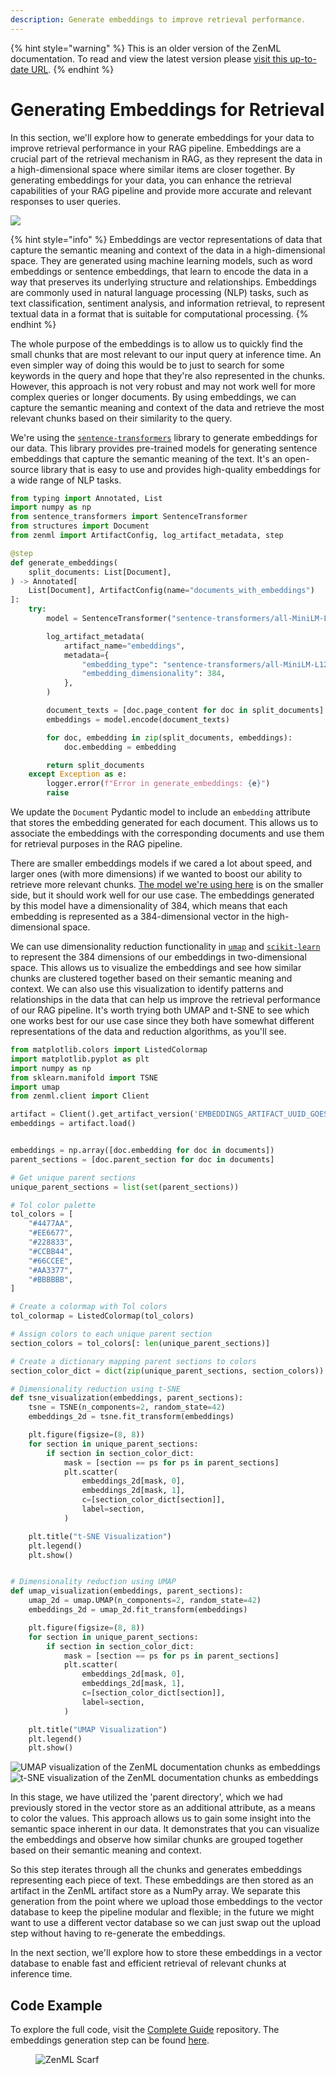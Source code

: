 ```yaml
---
description: Generate embeddings to improve retrieval performance.
---
```


{% hint style="warning" %}
This is an older version of the ZenML documentation. To read and view the latest version please [visit this up-to-date URL](https://docs.zenml.io).
{% endhint %}


# Generating Embeddings for Retrieval

In this section, we'll explore how to generate embeddings for your data to
improve retrieval performance in your RAG pipeline. Embeddings are a crucial
part of the retrieval mechanism in RAG, as they represent the data in a
high-dimensional space where similar items are closer together. By generating
embeddings for your data, you can enhance the retrieval capabilities of your RAG
pipeline and provide more accurate and relevant responses to user queries.

![](../../../.gitbook/assets/rag-stage-2.png)

{% hint style="info" %} Embeddings are vector representations of data that capture the semantic
meaning and context of the data in a high-dimensional space. They are generated
using machine learning models, such as word embeddings or sentence embeddings,
that learn to encode the data in a way that preserves its underlying structure
and relationships. Embeddings are commonly used in natural language processing
(NLP) tasks, such as text classification, sentiment analysis, and information
retrieval, to represent textual data in a format that is suitable for
computational processing. {% endhint %}

The whole purpose of the embeddings is to allow us to quickly find the small
chunks that are most relevant to our input query at inference time. An even
simpler way of doing this would be to just to search for some keywords in the
query and hope that they're also represented in the chunks. However, this
approach is not very robust and may not work well for more complex queries or
longer documents. By using embeddings, we can capture the semantic meaning and
context of the data and retrieve the most relevant chunks based on their
similarity to the query.

We're using the [`sentence-transformers`](https://www.sbert.net/) library to generate embeddings for our
data. This library provides pre-trained models for generating sentence
embeddings that capture the semantic meaning of the text. It's an open-source
library that is easy to use and provides high-quality embeddings for a wide
range of NLP tasks.

```python
from typing import Annotated, List
import numpy as np
from sentence_transformers import SentenceTransformer
from structures import Document
from zenml import ArtifactConfig, log_artifact_metadata, step

@step
def generate_embeddings(
    split_documents: List[Document],
) -> Annotated[
    List[Document], ArtifactConfig(name="documents_with_embeddings")
]:
    try:
        model = SentenceTransformer("sentence-transformers/all-MiniLM-L12-v2")

        log_artifact_metadata(
            artifact_name="embeddings",
            metadata={
                "embedding_type": "sentence-transformers/all-MiniLM-L12-v2",
                "embedding_dimensionality": 384,
            },
        )

        document_texts = [doc.page_content for doc in split_documents]
        embeddings = model.encode(document_texts)

        for doc, embedding in zip(split_documents, embeddings):
            doc.embedding = embedding

        return split_documents
    except Exception as e:
        logger.error(f"Error in generate_embeddings: {e}")
        raise
```

We update the `Document` Pydantic model to include an `embedding` attribute that
stores the embedding generated for each document. This allows us to associate
the embeddings with the corresponding documents and use them for retrieval
purposes in the RAG pipeline.

There are smaller embeddings models if we cared a lot about speed, and larger
ones (with more dimensions) if we wanted to boost our ability to retrieve more
relevant chunks. [The model we're using
here](https://huggingface.co/sentence-transformers/all-MiniLM-L12-v2) is on the
smaller side, but it should work well for our use case. The embeddings generated
by this model have a dimensionality of 384, which means that each embedding is
represented as a 384-dimensional vector in the high-dimensional space.

We can use dimensionality reduction functionality in
[`umap`](https://umap-learn.readthedocs.io/) and
[`scikit-learn`](https://scikit-learn.org/stable/modules/generated/sklearn.manifold.TSNE.html#sklearn-manifold-tsne)
to represent the 384 dimensions of our embeddings in two-dimensional space. This
allows us to visualize the embeddings and see how similar chunks are clustered
together based on their semantic meaning and context. We can also use this
visualization to identify patterns and relationships in the data that can help
us improve the retrieval performance of our RAG pipeline. It's worth trying both
UMAP and t-SNE to see which one works best for our use case since they both have
somewhat different representations of the data and reduction algorithms, as
you'll see.

```python
from matplotlib.colors import ListedColormap
import matplotlib.pyplot as plt
import numpy as np
from sklearn.manifold import TSNE
import umap
from zenml.client import Client

artifact = Client().get_artifact_version('EMBEDDINGS_ARTIFACT_UUID_GOES_HERE')
embeddings = artifact.load()


embeddings = np.array([doc.embedding for doc in documents])
parent_sections = [doc.parent_section for doc in documents]

# Get unique parent sections
unique_parent_sections = list(set(parent_sections))

# Tol color palette
tol_colors = [
    "#4477AA",
    "#EE6677",
    "#228833",
    "#CCBB44",
    "#66CCEE",
    "#AA3377",
    "#BBBBBB",
]

# Create a colormap with Tol colors
tol_colormap = ListedColormap(tol_colors)

# Assign colors to each unique parent section
section_colors = tol_colors[: len(unique_parent_sections)]

# Create a dictionary mapping parent sections to colors
section_color_dict = dict(zip(unique_parent_sections, section_colors))

# Dimensionality reduction using t-SNE
def tsne_visualization(embeddings, parent_sections):
    tsne = TSNE(n_components=2, random_state=42)
    embeddings_2d = tsne.fit_transform(embeddings)

    plt.figure(figsize=(8, 8))
    for section in unique_parent_sections:
        if section in section_color_dict:
            mask = [section == ps for ps in parent_sections]
            plt.scatter(
                embeddings_2d[mask, 0],
                embeddings_2d[mask, 1],
                c=[section_color_dict[section]],
                label=section,
            )

    plt.title("t-SNE Visualization")
    plt.legend()
    plt.show()


# Dimensionality reduction using UMAP
def umap_visualization(embeddings, parent_sections):
    umap_2d = umap.UMAP(n_components=2, random_state=42)
    embeddings_2d = umap_2d.fit_transform(embeddings)

    plt.figure(figsize=(8, 8))
    for section in unique_parent_sections:
        if section in section_color_dict:
            mask = [section == ps for ps in parent_sections]
            plt.scatter(
                embeddings_2d[mask, 0],
                embeddings_2d[mask, 1],
                c=[section_color_dict[section]],
                label=section,
            )

    plt.title("UMAP Visualization")
    plt.legend()
    plt.show()
```

![UMAP visualization of the ZenML documentation chunks as embeddings](../../../.gitbook/assets/umap.png)
![t-SNE visualization of the ZenML documentation chunks as embeddings](../../../.gitbook/assets/tsne.png)

In this stage, we have utilized the 'parent directory', which we had previously
stored in the vector store as an additional attribute, as a means to color the
values. This approach allows us to gain some insight into the semantic space
inherent in our data. It demonstrates that you can visualize the embeddings and
observe how similar chunks are grouped together based on their semantic meaning
and context.

So this step iterates through all the chunks and generates embeddings
representing each piece of text. These embeddings are then stored as an artifact
in the ZenML artifact store as a NumPy array. We separate this generation from
the point where we upload those embeddings to the vector database to keep the
pipeline modular and flexible; in the future we might want to use a different
vector database so we can just swap out the upload step without having to
re-generate the embeddings.

In the next section, we'll explore how to store these embeddings in a vector
database to enable fast and efficient retrieval of relevant chunks at inference
time.

## Code Example

To explore the full code, visit the [Complete
Guide](https://github.com/zenml-io/zenml-projects/tree/main/llm-complete-guide)
repository. The embeddings generation step can be found
[here](https://github.com/zenml-io/zenml-projects/tree/main/llm-complete-guide/steps/populate_index.py).

<!-- For scarf -->
<figure><img alt="ZenML Scarf" referrerpolicy="no-referrer-when-downgrade" src="https://static.scarf.sh/a.png?x-pxid=f0b4f458-0a54-4fcd-aa95-d5ee424815bc" /></figure>
